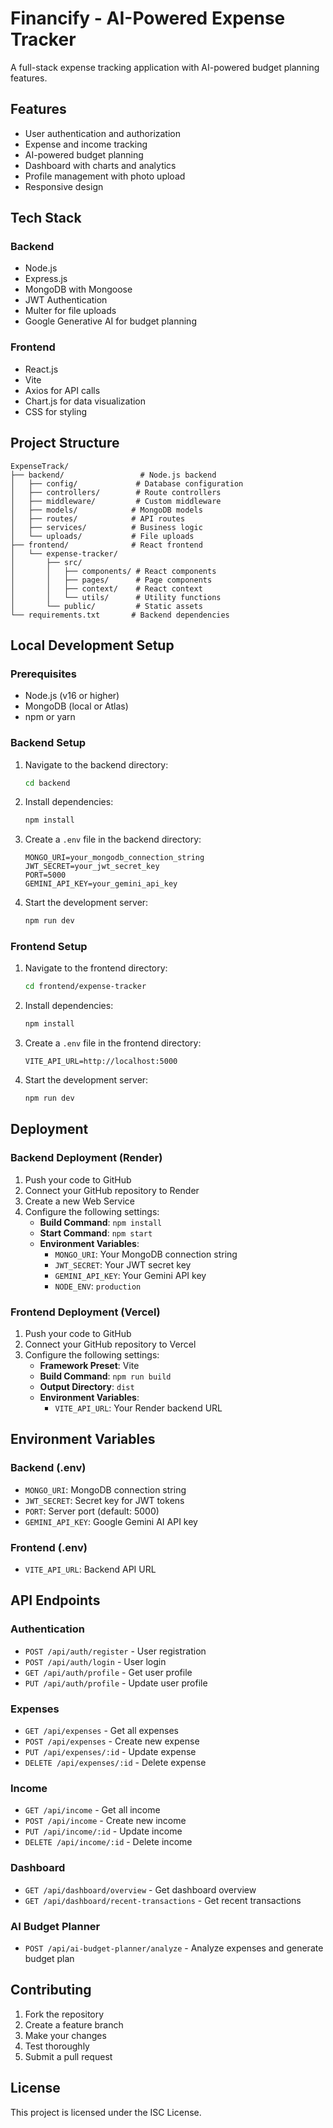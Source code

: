 # Financify - AI-Powered Expense Tracker

A full-stack expense tracking application with AI-powered budget planning features.

## Features

- User authentication and authorization
- Expense and income tracking
- AI-powered budget planning
- Dashboard with charts and analytics
- Profile management with photo upload
- Responsive design

## Tech Stack

### Backend
- Node.js
- Express.js
- MongoDB with Mongoose
- JWT Authentication
- Multer for file uploads
- Google Generative AI for budget planning

### Frontend
- React.js
- Vite
- Axios for API calls
- Chart.js for data visualization
- CSS for styling

## Project Structure

```
ExpenseTrack/
├── backend/                 # Node.js backend
│   ├── config/             # Database configuration
│   ├── controllers/        # Route controllers
│   ├── middleware/         # Custom middleware
│   ├── models/            # MongoDB models
│   ├── routes/            # API routes
│   ├── services/          # Business logic
│   └── uploads/           # File uploads
├── frontend/              # React frontend
│   └── expense-tracker/
│       ├── src/
│       │   ├── components/ # React components
│       │   ├── pages/      # Page components
│       │   ├── context/    # React context
│       │   └── utils/      # Utility functions
│       └── public/         # Static assets
└── requirements.txt       # Backend dependencies
```

## Local Development Setup

### Prerequisites
- Node.js (v16 or higher)
- MongoDB (local or Atlas)
- npm or yarn

### Backend Setup

1. Navigate to the backend directory:
   ```bash
   cd backend
   ```

2. Install dependencies:
   ```bash
   npm install
   ```

3. Create a `.env` file in the backend directory:
   ```env
   MONGO_URI=your_mongodb_connection_string
   JWT_SECRET=your_jwt_secret_key
   PORT=5000
   GEMINI_API_KEY=your_gemini_api_key
   ```

4. Start the development server:
   ```bash
   npm run dev
   ```

### Frontend Setup

1. Navigate to the frontend directory:
   ```bash
   cd frontend/expense-tracker
   ```

2. Install dependencies:
   ```bash
   npm install
   ```

3. Create a `.env` file in the frontend directory:
   ```env
   VITE_API_URL=http://localhost:5000
   ```

4. Start the development server:
   ```bash
   npm run dev
   ```

## Deployment

### Backend Deployment (Render)

1. Push your code to GitHub
2. Connect your GitHub repository to Render
3. Create a new Web Service
4. Configure the following settings:
   - **Build Command**: `npm install`
   - **Start Command**: `npm start`
   - **Environment Variables**:
     - `MONGO_URI`: Your MongoDB connection string
     - `JWT_SECRET`: Your JWT secret key
     - `GEMINI_API_KEY`: Your Gemini API key
     - `NODE_ENV`: `production`

### Frontend Deployment (Vercel)

1. Push your code to GitHub
2. Connect your GitHub repository to Vercel
3. Configure the following settings:
   - **Framework Preset**: Vite
   - **Build Command**: `npm run build`
   - **Output Directory**: `dist`
   - **Environment Variables**:
     - `VITE_API_URL`: Your Render backend URL

## Environment Variables

### Backend (.env)
- `MONGO_URI`: MongoDB connection string
- `JWT_SECRET`: Secret key for JWT tokens
- `PORT`: Server port (default: 5000)
- `GEMINI_API_KEY`: Google Gemini AI API key

### Frontend (.env)
- `VITE_API_URL`: Backend API URL

## API Endpoints

### Authentication
- `POST /api/auth/register` - User registration
- `POST /api/auth/login` - User login
- `GET /api/auth/profile` - Get user profile
- `PUT /api/auth/profile` - Update user profile

### Expenses
- `GET /api/expenses` - Get all expenses
- `POST /api/expenses` - Create new expense
- `PUT /api/expenses/:id` - Update expense
- `DELETE /api/expenses/:id` - Delete expense

### Income
- `GET /api/income` - Get all income
- `POST /api/income` - Create new income
- `PUT /api/income/:id` - Update income
- `DELETE /api/income/:id` - Delete income

### Dashboard
- `GET /api/dashboard/overview` - Get dashboard overview
- `GET /api/dashboard/recent-transactions` - Get recent transactions

### AI Budget Planner
- `POST /api/ai-budget-planner/analyze` - Analyze expenses and generate budget plan

## Contributing

1. Fork the repository
2. Create a feature branch
3. Make your changes
4. Test thoroughly
5. Submit a pull request

## License

This project is licensed under the ISC License. 